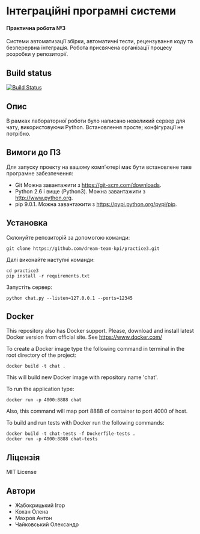 ﻿# Інтеграційні програмні системи
#### Практична робота №3
Системи автоматизації збірки, автоматичні тести, рецензування коду та безперервна інтеграція. Робота присвячена організації процесу розробки у репозиторії.

## Build status
[![Build Status](https://travis-ci.org/dream-team-kpi/practice3.svg?branch=master)](https://travis-ci.org/dream-team-kpi/practice3)

## Опис
В рамках лабораторної роботи було написано невеликий сервер для чату, використовуючи Python. Встановлення просте; конфігурації не потрібно.

## Вимоги до ПЗ
Для запуску проекту на вашому комп’ютері має бути встановлене таке програмне забезпечення:

 * Git Можна завантажити з https://git-scm.com/downloads.
 * Python 2.6 і вище (Python3). Можна завантажити з http://www.python.org.
 * pip 9.0.1. Можна завантажити з https://pypi.python.org/pypi/pip.

## Установка
Склонуйте репозиторій за допомогою команди:
```
git clone https://github.com/dream-team-kpi/practice3.git
```
Далі виконайте наступні команди:
```
cd practice3
pip install -r requirements.txt
```
Запустіть сервер:
```
python chat.py --listen=127.0.0.1 --ports=12345
```

## Docker
This repository also has Docker support. 
Please, download and install latest Docker version from official site. See https://www.docker.com/

To create a Docker image type the following command in terminal in the root directory of the project:
```
docker build -t chat .
```
This will build new Docker image with repository name 'chat'.

To run the application type:
```
docker run -p 4000:8888 chat
```
Also, this command will map port 8888 of container to port 4000 of host.

To build and run tests with Docker run the following commands:
```
docker build -t chat-tests -f Dockerfile-tests .
docker run -p 4000:8888 chat-tests
```

## Ліцензія

MIT License


## Автори

* Жабокрицький Ігор
* Кохан Олена
* Махров Антон
* Чайковський Олександр

